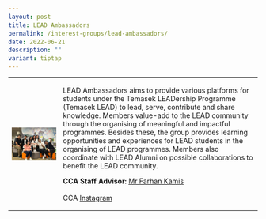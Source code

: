 ```yaml
---
layout: post
title: LEAD Ambassadors
permalink: /interest-groups/lead-ambassadors/
date: 2022-06-21
description: ""
variant: tiptap
---
```

<table style="minWidth: 50px">
<colgroup>
<col>
<col>
</colgroup>
<tbody>
<tr>
<td rowspan="1" colspan="1">
<div class="isomer-image-wrapper">
<img style="display:block;margin-left:auto;margin-right:auto;" height="auto" width="100%" alt="LEAD Ambassadors" src="/images/Interest Groups/LEAD Ambassadors.png">
</div>
</td>
<td rowspan="1" colspan="1">
<p>LEAD Ambassadors aims to provide various platforms for students under
the Temasek LEADership Programme (Temasek LEAD) to lead, serve, contribute
and share knowledge. Members value-add to the LEAD community through the
organising of meaningful and impactful programmes. Besides these, the group
provides learning opportunities and experiences for LEAD students in the
organising of LEAD programmes. Members also coordinate with LEAD Alumni
on possible collaborations to benefit the LEAD community.</p>
<p></p>
<p><strong>CCA Staff Advisor:</strong>  <a href="mailto:Farhan_Bin_Kamis@tp.edu.sg" rel="noopener noreferrer nofollow" target="_blank">Mr Farhan Kamis</a>
<br>
<br>CCA <a href="https://www.instagram.com/tp.lead/?hl=en" rel="noopener noreferrer nofollow" target="_blank">Instagram</a>
</p>
</td>
</tr>
</tbody>
</table>
<p></p>